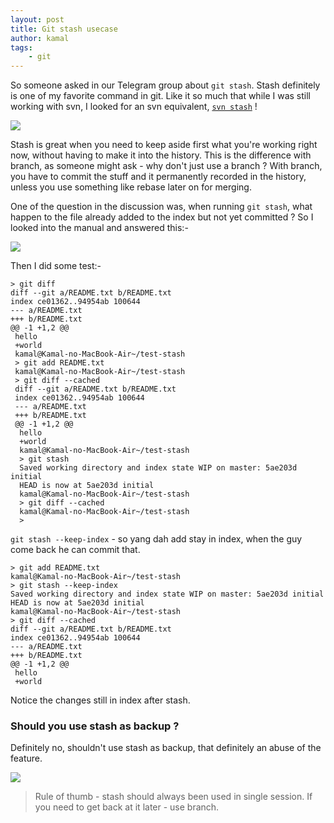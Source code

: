 ```yaml
---
layout: post
title: Git stash usecase
author: kamal
tags:
    - git
---
```


So someone asked in our Telegram group about `git stash`. Stash definitely is one of my favorite command in git. Like it so much that while I was still working with svn, I looked for an svn equivalent, [`svn stash`][svn-stash] !

<img src="http://i.imgur.com/D9n8iip.png">

Stash is great when you need to keep aside first what you're working right now, without having to make it into the history. This is the difference with branch, as someone might ask - why don't just use a branch ? With branch, you have to commit the stuff and it permanently recorded in the history, unless you use something like rebase later on for merging.

One of the question in the discussion was, when running `git stash`, what happen to the file already added to the index but not yet committed ? So I looked into the manual and answered this:-

<!--more-->

<img src="http://i.imgur.com/gNQBF5J.png">

Then I did some test:-

```
> git diff
diff --git a/README.txt b/README.txt
index ce01362..94954ab 100644
--- a/README.txt
+++ b/README.txt
@@ -1 +1,2 @@
 hello
 +world
 kamal@Kamal-no-MacBook-Air~/test-stash
 > git add README.txt
 kamal@Kamal-no-MacBook-Air~/test-stash
 > git diff --cached
 diff --git a/README.txt b/README.txt
 index ce01362..94954ab 100644
 --- a/README.txt
 +++ b/README.txt
 @@ -1 +1,2 @@
  hello
  +world
  kamal@Kamal-no-MacBook-Air~/test-stash
  > git stash
  Saved working directory and index state WIP on master: 5ae203d initial
  HEAD is now at 5ae203d initial
  kamal@Kamal-no-MacBook-Air~/test-stash
  > git diff --cached
  kamal@Kamal-no-MacBook-Air~/test-stash
  >
```

`git stash --keep-index` - so yang dah add stay in index, when the guy come back he can commit that.

```
> git add README.txt
kamal@Kamal-no-MacBook-Air~/test-stash
> git stash --keep-index
Saved working directory and index state WIP on master: 5ae203d initial
HEAD is now at 5ae203d initial
kamal@Kamal-no-MacBook-Air~/test-stash
> git diff --cached
diff --git a/README.txt b/README.txt
index ce01362..94954ab 100644
--- a/README.txt
+++ b/README.txt
@@ -1 +1,2 @@
 hello
 +world
```

Notice the changes still in index after stash.

### Should you use stash as backup ?

Definitely no, shouldn't use stash as backup, that definitely an abuse of the feature.

<img src="http://i.imgur.com/K5CESX9.png">

> Rule of thumb - stash should always been used in single session. If you need to get back at it later - use branch.

[svn-stash]:http://blog.xoxzo.com/2012/03/09/svn-stash/
